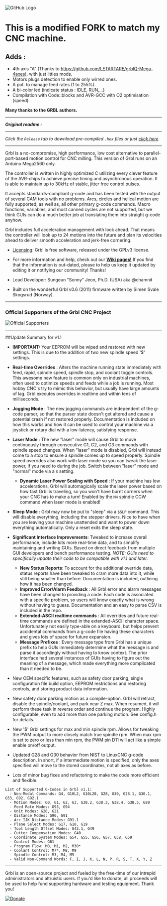 ![GitHub Logo](https://github.com/gnea/gnea-Media/blob/master/Grbl%20Logo/Grbl%20Logo%20250px.png?raw=true)

# This is a modified FORK to match my CNC machine. #
## Adds : ##
- 4th axis "A" (Thanks to https://github.com/LETARTARE/grblQ-Mega-4axes), with just littles mods.
- Motors plugs detection to enable only wirred ones.
- A pot. to manage feed rates (1 to 255%).
- A bi-color led (indicate status : IDLE, RUN,...)
- Compilation with Code::blocks and AVR-GCC with O2 optimisation (speed).

**Many thanks to the GRBL authors.**

----------
***Original readme :***
***
_Click the `Release` tab to download pre-compiled `.hex` files or just [click here](https://github.com/gnea/grbl-Mega/releases)_
***

Grbl is a no-compromise, high performance, low cost alternative to parallel-port-based motion control for CNC milling. This version of Grbl runs on an Arduino Mega2560 only.

The controller is written in highly optimized C utilizing every clever feature of the AVR-chips to achieve precise timing and asynchronous operation. It is able to maintain up to 30kHz of stable, jitter free control pulses.

It accepts standards-compliant g-code and has been tested with the output of several CAM tools with no problems. Arcs, circles and helical motion are fully supported, as well as, all other primary g-code commands. Macro functions, variables, and most canned cycles are not supported, but we think GUIs can do a much better job at translating them into straight g-code anyhow.

Grbl includes full acceleration management with look ahead. That means the controller will look up to 24 motions into the future and plan its velocities ahead to deliver smooth acceleration and jerk-free cornering.

* [Licensing](https://github.com/gnea/grbl/wiki/Licensing): Grbl is free software, released under the GPLv3 license.

* For more information and help, check out our **[Wiki pages!](https://github.com/gnea/grbl/wiki)** If you find that the information is out-dated, please to help us keep it updated by editing it or notifying our community! Thanks!

* Lead Developer: Sungeun "Sonny" Jeon, Ph.D. (USA) aka @chamnit

* Built on the wonderful Grbl v0.6 (2011) firmware written by Simen Svale Skogsrud (Norway).

***

### Official Supporters of the Grbl CNC Project
![Official Supporters](https://github.com/gnea/gnea-Media/blob/master/Contributors.png?raw=true)


***

##Update Summary for v1.1
- **IMPORTANT:** Your EEPROM will be wiped and restored with new settings. This is due to the addition of two new spindle speed '$' settings.

- **Real-time Overrides** : Alters the machine running state immediately with feed, rapid, spindle speed, spindle stop, and coolant toggle controls. This awesome new feature is common only on industrial machines, often used to optimize speeds and feeds while a job is running. Most hobby CNC's try to mimic this behavior, but usually have large amounts of lag. Grbl executes overrides in realtime and within tens of milliseconds.

- **Jogging Mode** : The new jogging commands are independent of the g-code parser, so that the parser state doesn't get altered and cause a potential crash if not restored properly. Documentation is included on how this works and how it can be used to control your machine via a joystick or rotary dial with a low-latency, satisfying response.

- **Laser Mode** : The new "laser" mode will cause Grbl to move continuously through consecutive G1, G2, and G3 commands with spindle speed changes. When "laser" mode is disabled, Grbl will instead come to a stop to ensure a spindle comes up to speed properly. Spindle speed overrides also work with laser mode so you can tweak the laser power, if you need to during the job. Switch between "laser" mode and "normal" mode via a `$` setting.

	- **Dynamic Laser Power Scaling with Speed** : If your machine has low accelerations, Grbl will automagically scale the laser power based on how fast Grbl is traveling, so you won't have burnt corners when your CNC has to make a turn! Enabled by the `M4` spindle CCW command when laser mode is enabled!

- **Sleep Mode** : Grbl may now be put to "sleep" via a `$SLP` command. This will disable everything, including the stepper drivers. Nice to have when you are leaving your machine unattended and want to power down everything automatically. Only a reset exits the sleep state.

- **Significant Interface Improvements**: Tweaked to increase overall performance, include lots more real-time data, and to simplify maintaining and writing GUIs. Based on direct feedback from multiple GUI developers and bench performance testing. _NOTE: GUIs need to specifically update their code to be compatible with v1.1 and later._

	- **New Status Reports**: To account for the additional override data, status reports have been tweaked to cram more data into it, while still being smaller than before. Documentation is included, outlining how it has been changed. 
	- **Improved Error/Alarm Feedback** : All Grbl error and alarm messages have been changed to providing a code. Each code is associated with a specific problem, so users will know exactly what is wrong without having to guess. Documentation and an easy to parse CSV is included in the repo.
	- **Extended-ASCII realtime commands** : All overrides and future real-time commands are defined in the extended-ASCII character space. Unfortunately not easily type-able on a keyboard, but helps prevent accidental commands from a g-code file having these characters and gives lots of space for future expansion.
	- **Message Prefixes** : Every message type from Grbl has a unique prefix to help GUIs immediately determine what the message is and parse it accordingly without having to know context. The prior interface had several instances of GUIs having to figure out the meaning of a message, which made everything more complicated than it needed to be.

- New OEM specific features, such as safety door parking, single configuration file build option, EEPROM restrictions and restoring controls, and storing product data information.
 
- New safety door parking motion as a compile-option. Grbl will retract, disable the spindle/coolant, and park near Z max. When resumed, it will perform these task in reverse order and continue the program. Highly configurable, even to add more than one parking motion. See config.h for details.

- New '$' Grbl settings for max and min spindle rpm. Allows for tweaking the PWM output to more closely match true spindle rpm. When max rpm is set to zero or less than min rpm, the PWM pin D11 will act like a simple enable on/off output.

- Updated G28 and G30 behavior from NIST to LinuxCNC g-code description. In short, if a intermediate motion is specified, only the axes specified will move to the stored coordinates, not all axes as before.

- Lots of minor bug fixes and refactoring to make the code more efficient and flexible.




```
List of Supported G-Codes in Grbl v1.1:
  - Non-Modal Commands: G4, G10L2, G10L20, G28, G30, G28.1, G30.1, G53, G92, G92.1
  - Motion Modes: G0, G1, G2, G3, G38.2, G38.3, G38.4, G38.5, G80
  - Feed Rate Modes: G93, G94
  - Unit Modes: G20, G21
  - Distance Modes: G90, G91
  - Arc IJK Distance Modes: G91.1
  - Plane Select Modes: G17, G18, G19
  - Tool Length Offset Modes: G43.1, G49
  - Cutter Compensation Modes: G40
  - Coordinate System Modes: G54, G55, G56, G57, G58, G59
  - Control Modes: G61
  - Program Flow: M0, M1, M2, M30*
  - Coolant Control: M7*, M8, M9
  - Spindle Control: M3, M4, M5
  - Valid Non-Command Words: F, I, J, K, L, N, P, R, S, T, X, Y, Z
```

-------------
Grbl is an open-source project and fueled by the free-time of our intrepid administrators and altruistic users. If you'd like to donate, all proceeds will be used to help fund supporting hardware and testing equipment. Thank you!

[![Donate](https://www.paypalobjects.com/en_US/i/btn/btn_donate_LG.gif)](https://www.paypal.com/cgi-bin/webscr?cmd=_s-xclick&hosted_button_id=CUGXJHXA36BYW)
